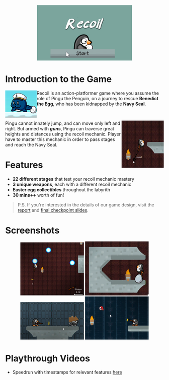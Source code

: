 <div align="center">
    <img width="60%" src="screenshots/v1.0/main_menu.png" />
</div>

# Introduction to the Game

<p align="left">
<img align="left" src="screenshots\v1.0\seal_with_benedict.png" width=100 />

Recoil is an action-platformer game where you assume the role of Pingu the Penguin, on a journey to rescue **Benedict the Egg**, who has been kidnapped by the **Navy Seal**.

</p>

&nbsp;

<p align="left">
<img  height=150 align="right" src="screenshots/v1.0/Recoil_example.png" />

Pingu cannot innately jump, and can move only left and right.
But armed with **_guns_**, Pingu can traverse great heights and distances using the recoil mechanic. Player have to master this mechanic in order to pass stages and reach the Navy Seal.

</p>

# Features

- **22 different stages** that test your recoil mechanic mastery
- **3 unique weapons**, each with a different recoil mechanic
- **Easter egg collectibles** throughout the labyrith
- **30 mins++** worth of fun!

> P.S. If you're interested in the details of our game design, visit the [report](REPORT.docx) and [final checkpoint slides](https://docs.google.com/presentation/d/e/2PACX-1vQFQ5V24Kf21UT13KwYKII_u5fMjBHDwYlm7RuOL2R71W9lvnPlBW68L_oItyH55JE4pRXMBPcGga8a/pub?start=false&loop=false&delayms=3000).

# Screenshots

<div align="center">
<img width="40%" src="screenshots/v1.0/energy_cores.png" />
<img width="40%" src="screenshots/v1.0/Egg_Pickup.png" />
<img width="40%" src="screenshots/v1.0/enemy.png" />
<img width="40%" src="screenshots/v1.0/enemy2.png" />
</div>

# Playthrough Videos

- Speedrun with timestamps for relevant features [here](https://www.youtube.com/watch?v=2_mM3nSqtXs)
